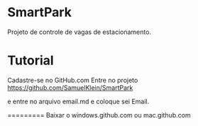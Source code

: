 SmartPark
=========

Projeto de controle de vagas de estacionamento.


Tutorial
=========
Cadastre-se no GitHub.com
Entre no projeto 
https://github.com/SamuelKlein/SmartPark

e entre no arquivo email.md 
e coloque sei Email.

=========
Baixar o 
windows.github.com
ou 
mac.github.com
